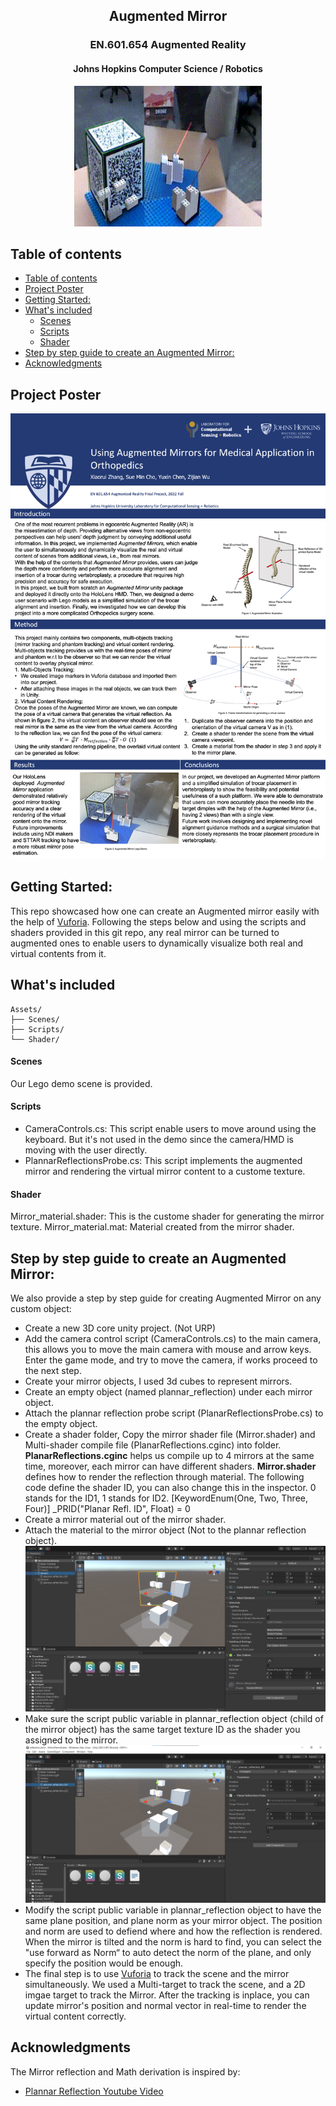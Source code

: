 <h2 align="center">Augmented Mirror</h3>
<h3 align="center">EN.601.654 Augmented Reality</h3>
<h4 align="center">Johns Hopkins Computer Science / Robotics</h4>
<p align="center">
  <img src="figures/demo.gif" alt="gif" width="300" />
</p>

## Table of contents
- [Table of contents](#table-of-contents)
- [Project Poster](#project-poster)
- [Getting Started:](#getting-started)
- [What's included](#whats-included)
    - [Scenes](#scenes)
    - [Scripts](#scripts)
    - [Shader](#shader)
- [Step by step guide to create an Augmented Mirror:](#step-by-step-guide-to-create-an-augmented-mirror)
- [Acknowledgments](#acknowledgments)
  
## Project Poster
<p align="center">
  <img src="figures/AugmentedMirrorPoster.jpg" alt="pdf" width="900" />
</p>

## Getting Started:

This repo showcased how one can create an Augmented mirror easily with the help of [Vuforia](https://developer.vuforia.com/). Following the steps below and using the scripts and shaders provided in this git repo, any real mirror can be turned to augmented ones to enable users to dynamically visualize both real and virtual contents from it. 

## What's included
```text
Assets/
├── Scenes/
├── Scripts/
└── Shader/
```
####  Scenes 
Our Lego demo scene is provided.
#### Scripts
* CameraControls.cs: This script enable users to move around using the keyboard. But it's not used in the demo since the camera/HMD is moving with the user directly.
* PlannarReflectionsProbe.cs: This script implements the augmented mirror and rendering the virtual mirror content to a custome texture. 

#### Shader
Mirror_material.shader: This is the custome shader for generating the mirror texture. 
Mirror_material.mat: Material created from the mirror shader. 
  
## Step by step guide to create an Augmented Mirror:
We also provide a step by step guide for creating Augmented Mirror on any custom object:
- Create a new 3D core unity project. (Not URP)
- Add the camera control script (CameraControls.cs) to the main camera, this allows you to move the main camera with mouse and arrow keys. Enter the game mode, and try to move the camera, if works proceed to the next step. 
- Create your mirror objects, I used 3d cubes to represent mirrors. 
- Create an empty object (named plannar_reflection) under each mirror object.
- Attach the plannar reflection probe script (PlanarReflectionsProbe.cs) to the empty object. 
- Create a shader folder, Copy the mirror shader file (Mirror.shader) and Multi-shader compile file (PlanarReflections.cginc) into folder.
**PlanarReflections.cginc** helps us compile up to 4 mirrors at the same time, moreover, each mirror can have different shaders. 
**Mirror.shader** defines how to render the reflection through material. 
The following code define the shader ID, you can also change this in the inspector. 0 stands for the ID1, 1 stands for ID2. 
[KeywordEnum(One, Two, Three, Four)]
 _PRID("Planar Refl. ID", Float) = 0
- Create a mirror material out of the mirror shader. 
- Attach the material to the mirror object (Not to the plannar reflection object). 
![](figures/mirror.png)
- Make sure the script public variable in plannar_reflection object (child of the mirror object) has the same target texture ID as the shader you assigned to the mirror.
 ![](figures/plannar_reflection.png)
- Modify the script public variable in plannar_reflection object to have the same plane position, and plane norm as your mirror object. The position and norm are used to defiend where and how the reflection is rendered. When the mirror is tilted and the norm is hard to find, you can select the "use forward as Norm“ to auto detect the norm of the plane, and only specify the position would be enough. 
- The final step is to use [Vuforia](https://developer.vuforia.com/) to track the scene and the mirror simultaneously. We used a Multi-target to track the scene, and a 2D imgae target to track the Mirror. After the tracking is inplace, you can update mirror's position and normal vector in real-time to render the virtual content correctly.


## Acknowledgments
The Mirror reflection and Math derivation is inspired by:  
* [Plannar Reflection Youtube Video](https://www.youtube.com/watch?v=w84-l3IEhXM)

